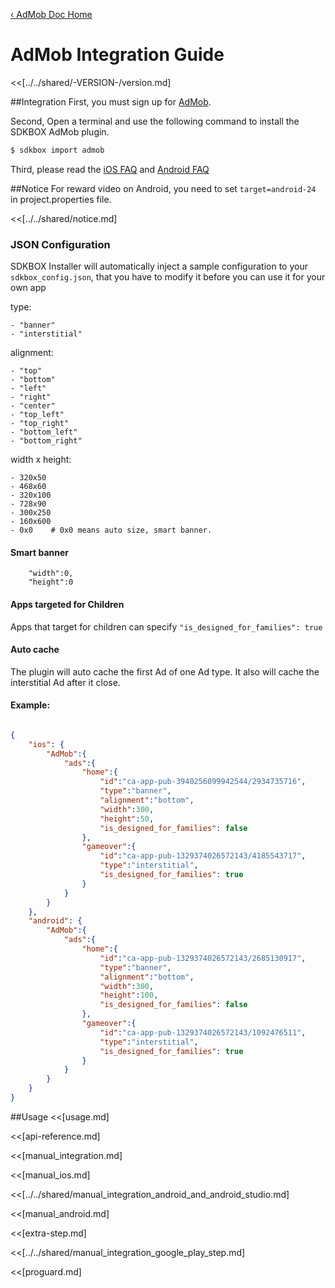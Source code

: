 [&#8249; AdMob Doc Home](./)

<h1>AdMob Integration Guide</h1>
<<[../../shared/-VERSION-/version.md]

##Integration
First, you must sign up for [AdMob](https://www.google.com/admob/).

Second, Open a terminal and use the following command to install the SDKBOX AdMob plugin.
```bash
$ sdkbox import admob
```

Third, please read the [iOS FAQ](https://developers.google.com/admob/ios/quick-start#faq) and [Android FAQ](https://developers.google.com/admob/android/quick-start#faq)

##Notice
For reward video on Android, you need to set `target=android-24` in project.properties file. 

<<[../../shared/notice.md]

<!--## Configuration
<<[../../shared/sdkbox_cloud.md]
<<[../../shared/remote_application_config.md]-->

### JSON Configuration
SDKBOX Installer will automatically inject a sample configuration to your `sdkbox_config.json`, that you have to modify it before you can use it for your own app

type:

    - "banner"
    - "interstitial"

alignment:

    - "top"
    - "bottom"
    - "left"
    - "right"
    - "center"
    - "top_left"
    - "top_right"
    - "bottom_left"
    - "bottom_right"

width x height:

    - 320x50
    - 468x60
    - 320x100
    - 728x90
    - 300x250
    - 160x600
    - 0x0    # 0x0 means auto size, smart banner.

#### Smart banner

```
    "width":0,
    "height":0
```

#### Apps targeted for Children
Apps that target for children can specify `"is_designed_for_families": true`

#### Auto cache

The plugin will auto cache the first Ad of one Ad type. It also will cache the interstitial Ad after
it close.

#### Example:
```json

{
    "ios": {
        "AdMob":{
            "ads":{
                "home":{
                    "id":"ca-app-pub-3940256099942544/2934735716",
                    "type":"banner",
                    "alignment":"bottom",
                    "width":300,
                    "height":50,
                    "is_designed_for_families": false
                },
                "gameover":{
                    "id":"ca-app-pub-1329374026572143/4185543717",
                    "type":"interstitial",
                    "is_designed_for_families": true
                }
            }
        }
    },
    "android": {
        "AdMob":{
            "ads":{
                "home":{
                    "id":"ca-app-pub-1329374026572143/2685130917",
                    "type":"banner",
                    "alignment":"bottom",
                    "width":300,
                    "height":100,
                    "is_designed_for_families": false
                },
                "gameover":{
                    "id":"ca-app-pub-1329374026572143/1092476511",
                    "type":"interstitial",
                    "is_designed_for_families": true
                }
            }
        }
    }
}

```

##Usage
<<[usage.md]

<<[api-reference.md]

<<[manual_integration.md]

<<[manual_ios.md]

<<[../../shared/manual_integration_android_and_android_studio.md]

<<[manual_android.md]

<<[extra-step.md]

<<[../../shared/manual_integration_google_play_step.md]

<<[proguard.md]

